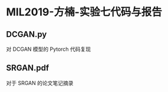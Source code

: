<!--
 * @Description: 
 * @Author: fangn
 * @Github: 
 * @Date: 2019-08-18 12:29:40
 * @LastEditors: fangn
 * @LastEditTime: 2019-08-18 12:29:40
 -->
# MIL2019-方楠-实验七代码与报告

## DCGAN.py

对 DCGAN 模型的 Pytorch 代码复现

## SRGAN.pdf

对于 SRGAN 的论文笔记摘录
